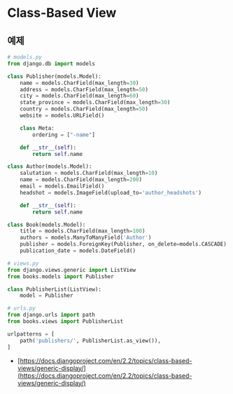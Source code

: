 # Class-Based View

## 예제

```python
# models.py
from django.db import models

class Publisher(models.Model):
    name = models.CharField(max_length=30)
    address = models.CharField(max_length=50)
    city = models.CharField(max_length=60)
    state_province = models.CharField(max_length=30)
    country = models.CharField(max_length=50)
    website = models.URLField()

    class Meta:
        ordering = ["-name"]

    def __str__(self):
        return self.name

class Author(models.Model):
    salutation = models.CharField(max_length=10)
    name = models.CharField(max_length=200)
    email = models.EmailField()
    headshot = models.ImageField(upload_to='author_headshots')

    def __str__(self):
        return self.name

class Book(models.Model):
    title = models.CharField(max_length=100)
    authors = models.ManyToManyField('Author')
    publisher = models.ForeignKey(Publisher, on_delete=models.CASCADE)
    publication_date = models.DateField()
```

```python
# views.py
from django.views.generic import ListView
from books.models import Publisher

class PublisherList(ListView):
    model = Publisher
```

```python
# urls.py
from django.urls import path
from books.views import PublisherList

urlpatterns = [
    path('publishers/', PublisherList.as_view()),
]
```

+ [https://docs.djangoproject.com/en/2.2/topics/class-based-views/generic-display/](https://docs.djangoproject.com/en/2.2/topics/class-based-views/generic-display/)